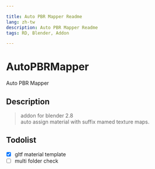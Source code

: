 ```yaml
---

title: Auto PBR Mapper Readme
lang: zh-tw
description: Auto PBR Mapper Readme
tags: RD, Blender, Addon

---
```




# AutoPBRMapper
Auto PBR Mapper


## Description

> addon for blender 2.8 <br>
auto assign material with suffix mamed texture maps.

## Todolist

- [x] gltf material template
- [ ] multi folder check
